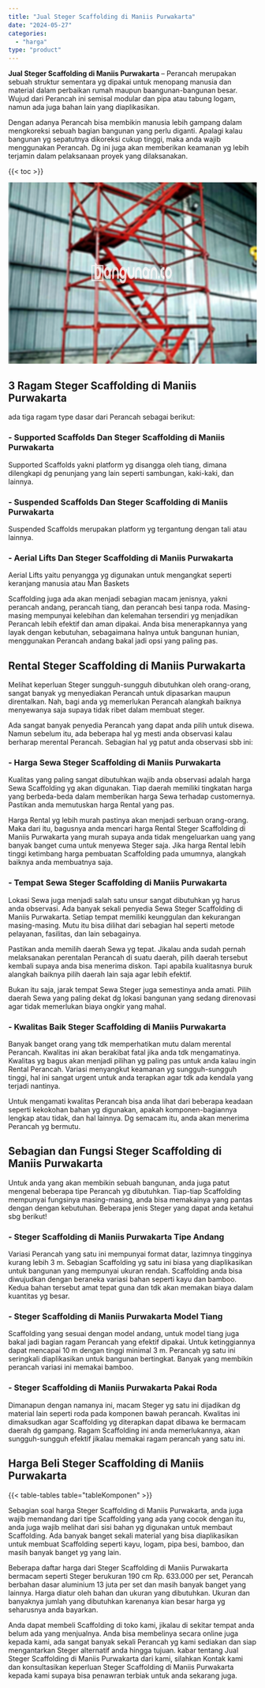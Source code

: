 ```yaml
---
title: "Jual Steger Scaffolding di Maniis Purwakarta"
date: "2024-05-27"
categories: 
  - "harga"
type: "product"
---
```


**Jual Steger Scaffolding di Maniis Purwakarta** – Perancah merupakan sebuah struktur sementara yg dipakai untuk menopang manusia dan material dalam perbaikan rumah maupun baangunan-bangunan besar. Wujud dari Perancah ini semisal modular dan pipa atau tabung logam, namun ada juga bahan lain yang diaplikasikan.

Dengan adanya Perancah bisa membikin manusia lebih gampang dalam mengkoreksi sebuah bagian bangunan yang perlu diganti. Apalagi kalau bangunan yg sepatutnya dikoreksi cukup tinggi, maka anda wajib menggunakan Perancah. Dg ini juga akan memberikan keamanan yg lebih terjamin dalam pelaksanaan proyek yang dilaksanakan.

{{< toc >}}

![Jual Steger Scaffolding di Maniis Purwakarta](/images/sewa-scaffolding-steger-24.png)

## 3 Ragam Steger Scaffolding di Maniis Purwakarta

ada tiga ragam type dasar dari Perancah sebagai berikut:

### \- Supported Scaffolds Dan Steger Scaffolding di Maniis Purwakarta

Supported Scaffolds yakni platform yg disangga oleh tiang, dimana dilengkapi dg penunjang yang lain seperti sambungan, kaki-kaki, dan lainnya.

### \- Suspended Scaffolds Dan Steger Scaffolding di Maniis Purwakarta

Suspended Scaffolds merupakan platform yg tergantung dengan tali atau lainnya.

### \- Aerial Lifts Dan Steger Scaffolding di Maniis Purwakarta

Aerial Lifts yaitu penyangga yg digunakan untuk mengangkat seperti keranjang manusia atau Man Baskets

Scaffolding juga ada akan menjadi sebagian macam jenisnya, yakni perancah andang, perancah tiang, dan perancah besi tanpa roda. Masing-masing mempunyai kelebihan dan kelemahan tersendiri yg menjadikan Perancah lebih efektif dan aman dipakai. Anda bisa menerapkannya yang layak dengan kebutuhan, sebagaimana halnya untuk bangunan hunian, menggunakan Perancah andang bakal jadi opsi yang paling pas.

## Rental Steger Scaffolding di Maniis Purwakarta

Melihat keperluan Steger sungguh-sungguh dibutuhkan oleh orang-orang, sangat banyak yg menyediakan Perancah untuk dipasarkan maupun direntalkan. Nah, bagi anda yg memerlukan Perancah alangkah baiknya menyewanya saja supaya tidak ribet dalam membuat steger.

Ada sangat banyak penyedia Perancah yang dapat anda pilih untuk disewa. Namun sebelum itu, ada beberapa hal yg mesti anda observasi kalau berharap merental Perancah. Sebagian hal yg patut anda observasi sbb ini:

### \- Harga Sewa Steger Scaffolding di Maniis Purwakarta

Kualitas yang paling sangat dibutuhkan wajib anda observasi adalah harga Sewa Scaffolding yg akan digunakan. Tiap daerah memiliki tingkatan harga yang berbeda-beda dalam memberikan harga Sewa terhadap customernya. Pastikan anda memutuskan harga Rental yang pas.

Harga Rental yg lebih murah pastinya akan menjadi serbuan orang-orang. Maka dari itu, bagusnya anda mencari harga Rental Steger Scaffolding di Maniis Purwakarta yang murah supaya anda tidak mengeluarkan uang yang banyak banget cuma untuk menyewa Steger saja. Jika harga Rental lebih tinggi ketimbang harga pembuatan Scaffolding pada umumnya, alangkah baiknya anda membuatnya saja.

### \- Tempat Sewa Steger Scaffolding di Maniis Purwakarta

Lokasi Sewa juga menjadi salah satu unsur sangat dibutuhkan yg harus anda observasi. Ada banyak sekali penyedia Sewa Steger Scaffolding di Maniis Purwakarta. Setiap tempat memiliki keunggulan dan kekurangan masing-masing. Mutu itu bisa dilihat dari sebagian hal seperti metode pelayanan, fasilitas, dan lain sebagainya.

Pastikan anda memilih daerah Sewa yg tepat. Jikalau anda sudah pernah melaksanakan perentalan Perancah di suatu daerah, pilih daerah tersebut kembali supaya anda bisa menerima diskon. Tapi apabila kualitasnya buruk alangkah baiknya pilih daerah lain saja agar lebih efektif.

Bukan itu saja, jarak tempat Sewa Steger juga semestinya anda amati. Pilih daerah Sewa yang paling dekat dg lokasi bangunan yang sedang direnovasi agar tidak memerlukan biaya ongkir yang mahal.

### \- Kwalitas Baik Steger Scaffolding di Maniis Purwakarta

Banyak banget orang yang tdk memperhatikan mutu dalam merental Perancah. Kwalitas ini akan berakibat fatal jika anda tdk mengamatinya. Kwalitas yg bagus akan menjadi pilihan yg paling pas untuk anda kalau ingin Rental Perancah. Variasi menyangkut keamanan yg sungguh-sungguh tinggi, hal ini sangat urgent untuk anda terapkan agar tdk ada kendala yang terjadi nantinya.

Untuk mengamati kwalitas Perancah bisa anda lihat dari beberapa keadaan seperti kekokohan bahan yg digunakan, apakah komponen-bagiannya lengkap atau tidak, dan hal lainnya. Dg semacam itu, anda akan menerima Perancah yg bermutu.

## Sebagian dan Fungsi Steger Scaffolding di Maniis Purwakarta

Untuk anda yang akan membikin sebuah bangunan, anda juga patut mengenal beberapa tipe Perancah yg dibutuhkan. Tiap-tiap Scaffolding mempunyai fungsinya masing-masing, anda bisa memakainya yang pantas dengan dengan kebutuhan. Beberapa jenis Steger yang dapat anda ketahui sbg berikut!

### \- Steger Scaffolding di Maniis Purwakarta Tipe Andang

Variasi Perancah yang satu ini mempunyai format datar, lazimnya tingginya kurang lebih 3 m. Sebagian Scaffolding yg satu ini biasa yang diaplikasikan untuk bangunan yang mempunyai ukuran rendah. Scaffolding anda bisa diwujudkan dengan beraneka variasi bahan seperti kayu dan bamboo. Kedua bahan tersebut amat tepat guna dan tdk akan memakan biaya dalam kuantitas yg besar.

### \- Steger Scaffolding di Maniis Purwakarta Model Tiang

Scaffolding yang sesuai dengan model andang, untuk model tiang juga bakal jadi bagian ragam Perancah yang efektif dipakai. Untuk ketinggiannya dapat mencapai 10 m dengan tinggi minimal 3 m. Perancah yg satu ini seringkali diaplikasikan untuk bangunan bertingkat. Banyak yang membikin perancah variasi ini memakai bamboo.

### \- Steger Scaffolding di Maniis Purwakarta Pakai Roda

Dimanapun dengan namanya ini, macam Steger yg satu ini dijadikan dg material lain seperti roda pada komponen bawah perancah. Kwalitas ini dimaksudkan agar Scaffolding yg diterapkan dapat dibawa ke bermacam daerah dg gampang. Ragam Scaffolding ini anda memerlukannya, akan sungguh-sungguh efektif jikalau memakai ragam perancah yang satu ini.

## Harga Beli Steger Scaffolding di Maniis Purwakarta

{{< table-tables table="tableKomponen" >}}

Sebagian soal harga Steger Scaffolding di Maniis Purwakarta, anda juga wajib memandang dari tipe Scaffolding yang ada yang cocok dengan itu, anda juga wajib melihat dari sisi bahan yg digunakan untuk membaut Scaffolding. Ada banyak banget sekali material yang bisa diaplikasikan untuk membuat Scaffolding seperti kayu, logam, pipa besi, bamboo, dan masih banyak banget yg yang lain.

Beberapa daftar harga dari Steger Scaffolding di Maniis Purwakarta bermacam seperti Steger berukuran 190 cm Rp. 633.000 per set, Perancah berbahan dasar aluminium 13 juta per set dan masih banyak banget yang lainnya. Harga diatur oleh bahan dan ukuran yang dibutuhkan. Ukuran dan banyaknya jumlah yang dibutuhkan karenanya kian besar harga yg seharusnya anda bayarkan.

Anda dapat membeli Scaffolding di toko kami, jikalau di sekitar tempat anda belum ada yang menjualnya. Anda bisa membelinya secara online juga kepada kami, ada sangat banyak sekali Perancah yg kami sediakan dan siap mengantarkan Steger alternatif anda hingga tujuan. kabar tentang Jual Steger Scaffolding di Maniis Purwakarta dari kami, silahkan Kontak kami dan konsultasikan keperluan Steger Scaffolding di Maniis Purwakarta kepada kami supaya bisa penawran terbiak untuk anda sekarang juga.

